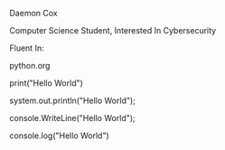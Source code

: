 Daemon Cox

Computer Science Student,
Interested In Cybersecurity


Fluent In:

python.org

print("Hello World")

system.out.println("Hello World");

console.WriteLine("Hello World");

console.log("Hello World")




